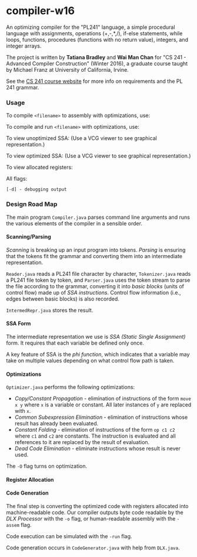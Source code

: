 # compiler-w16

An optimizing compiler for the "PL241" language, a simple procedural language with assignments, operations (+,-,\*,/), if-else statements, while loops, functions, procedures (functions with no return value), integers, and integer arrays.

The project is written by **Tatiana Bradley** and **Wai Man Chan** for "CS 241 - Advanced Compiler Construction" (Winter 2016), a graduate course taught by Michael Franz at University of California, Irvine.

See the [CS 241 course website](http://www.michaelfranz.com/w16cs241.html) for more info on requirements and the PL 241 grammar.

### Usage
To compile `<filename>` to assembly with optimizations, use:

To compile and run `<filename>` with optimizations, use:

To view unoptimized SSA:
(Use a VCG viewer to see graphical representation.)

To view optimized SSA:
(Use a VCG viewer to see graphical representation.)

To view allocated registers:


All flags:
```
[-d] - debugging output
```


### Design Road Map
The main program `Compiler.java` parses command line arguments and runs the various elements of the compiler in a sensible order.

#### Scanning/Parsing
*Scanning* is breaking up an input program into tokens. *Parsing* is ensuring that the tokens fit the grammar and converting them into an intermediate representation.

`Reader.java` reads a PL241 file character by character, `Tokenizer.java` reads a PL241 file token by token, and `Parser.java` uses the token stream to parse the file according to the grammar, converting it into *basic blocks* (units of control flow) made up of *SSA instructions*. Control flow information (i.e., edges between basic blocks) is also recorded.

`IntermedRepr.java` stores the result.

#### SSA Form
The intermediate representation we use is *SSA (Static Single Assignment)* form. It requires that each variable be defined only once.

A key feature of SSA is the *phi function*, which indicates that a variable may take on multiple values depending on what control flow path is taken.

#### Optimizations
`Optimizer.java` performs the following optimizations:
* *Copy/Constant Propagation* - elimination of instructions of the form `move x y` where `x` is a variable or constant. All later instances of `y` are replaced with `x`.
* *Common Subexpression Elimination* - elimination of instructions whose result has already been evaluated.  
* *Constant Folding* - elimination of instructions of the form `op c1 c2` where `c1` and `c2` are constants. The instruction is evaluated and all references to it are replaced by the result of evaluation.  
* *Dead Code Elimination* - eliminate instructions whose result is never used.

The `-O` flag turns on optimization.

#### Register Allocation

#### Code Generation
The final step is converting the optimized code with registers allocated into machine-readable code. Our compiler outputs byte code readable by the *DLX Processor* with the `-o` flag, or human-readable assembly with the `-assem` flag.

Code execution can be simulated with the `-run` flag.

Code generation occurs in `CodeGenerator.java` with help from `DLX.java`.

